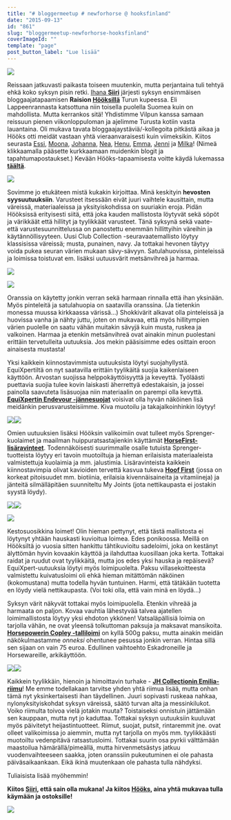 ```yaml
---
title: "# bloggermeetup # newforhorse @ hooksfinland"
date: "2015-09-13"
id: "861"
slug: "bloggermeetup-newforhorse-hooksfinland"
coverImageId: ""
template: "page"
post_button_label: "Lue lisää"
---
```


[![](images/IMG_1053_.png)](http://2.bp.blogspot.com/-mJ302-gixqQ/VfVWW59TEvI/AAAAAAAAJ_g/sgaBRt4KkPQ/s1600/IMG_1053_.png)

  

Reissaan jatkuvasti paikasta toiseen muutenkin, mutta perjantaina tuli tehtyä ehkä koko syksyn pisin retki. [Ihana **Siiri**](http://skaskinen.blogspot.fi/) järjesti syksyn ensimmäisen bloggaajatapaamisen **Raision [Hööksillä](http://www.hooks.fi/)** Turun kupeessa. Eli Lappeenrannasta katsottuna niin toisella puolella Suomea kuin on mahdollista. Mutta kerrankos sitä! Yhdistimme Vilpun kanssa samaan reissuun pienen viikonloppuloman ja ajelimme Turusta kotiin vasta lauantaina. Oli mukava tavata bloggaajaystäviä/-kollegoita pitkästä aikaa ja Hööks otti meidät vastaan yhtä vieraanvaraisesti kuin viimeksikin. Kiitos seurasta [Essi](http://essinponiblogi.blogspot.fi/), [Moona](http://momoona.blogspot.fi/), [Johanna](http://cclearround.blogspot.fi/), [Nea](http://nearinnetmaki.blogspot.fi/), [Henu](http://henunelamaa.blogspot.fi/), [Emma](http://emmanhevosblogi.blogspot.fi/), [Jenni](http://greeneventer.blogspot.fi/) ja [Milka](http://milkakai.blogspot.fi/)! (Nimeä klikkaamalla pääsette kurkkaamaan muidenkin blogit ja tapahtumapostaukset.) Kevään Hööks-tapaamisesta voitte käydä lukemassa **[täältä](http://arvaamattomasti.blogspot.fi/2015/03/kaikki-ja-parhaimmillaan-vielakin.html)**.

  

[![](images/IMG_1140_.png)](http://4.bp.blogspot.com/-LSYkcv36uGk/VfVWe7c5ljI/AAAAAAAAKBI/T_nxFUQa3nQ/s1600/IMG_1140_.png)

  

Sovimme jo etukäteen mistä kukakin kirjoittaa. Minä keskityin **hevosten syysuutuuksiin**. Varusteet itsessään eivät juuri vaihtele kausittain, mutta väreissä, materiaaleissa ja yksityiskohdissa on suuriakin eroja. Pidän Hööksissä erityisesti siitä, että joka kauden mallistosta löytyvät sekä söpöt ja värikkäät että hillityt ja tyylikkäät varusteet. Tänä syksynä sekä vaate- että varustesuunnittelussa on panostettu enemmän hillittyihin väreihin ja käytännöllisyyteen. Uusi Club Collection -seuravaatemallisto löytyy klassisissa väreissä; musta, punainen, navy. Ja tottakai hevonen täytyy voida pukea seuran värien mukaan sävy-sävyyn. Satulahuovissa, pinteleissä ja loimissa toistuvat em. lisäksi uutuusvärit metsänvihreä ja harmaa.

  

[![](images/IMG_1123_.png)](http://3.bp.blogspot.com/-cz01r23VB9o/VfVWb_mqL_I/AAAAAAAAKAg/57GX2l3H4uY/s1600/IMG_1123_.png)

  

[![](images/IMG_1125_.png)](http://3.bp.blogspot.com/-8HdlIYWEI1c/VfVWdRrNOaI/AAAAAAAAKAw/0ZYiXw7PD3A/s1600/IMG_1125_.png)

  

Oranssia on käytetty jonkin verran sekä harmaan rinnalla että ihan yksinään. Myös pinteleitä ja satulahuopia on saatavilla oranssina. (Ja tietenkin monessa muussa kirkkaassa värissä...) Shokkivärit alkavat olla pinteleissä ja huovissa vanha ja nähty juttu, joten on mukavaa, että myös hillitympien värien puolelle on saatu vähän muitakin sävyjä kuin musta, ruskea ja valkoinen. Harmaa ja etenkin metsänvihreä ovat ainakin minun puolestani erittäin tervetulleita uutuuksia. Jos mekin pääsisimme edes osittain eroon ainaisesta mustasta!

  

Yksi kaikkein kiinnostavimmista uutuuksista löytyi suojahyllystä. EquiXpertiltä on nyt saatavilla erittäin tyylikäitä suojia kaikenlaiseen käyttöön. Arvostan suojissa helppokäyttöisyyttä ja keveyttä. Työläästi puettavia suojia tulee kovin laiskasti äherrettyä edestakaisin, ja jossei painolla saavuteta lisäsuojaa niin materiaalin on parempi olla kevyttä. **[EquiXpertin Endevour -jännesuojat](http://www.hooks.fi/produktsida/jannesuojat-endevour-equixpert/59905/59908/)** voisivat olla hyvän näköinen lisä meidänkin perusvarusteisiimme. Kiva muotoilu ja takajalkoinhinkin löytyy!

  

[![](images/IMG_1131_.png)](http://3.bp.blogspot.com/-ShvnbUgAigo/VfVWeZyU2YI/AAAAAAAAKA8/FrBhUt5ksQY/s1600/IMG_1131_.png)[![](images/IMG_1096_.png)](http://4.bp.blogspot.com/-i7gWqvcDbQA/VfVWa6PL0tI/AAAAAAAAKAQ/h3uhWG3rO24/s1600/IMG_1096_.png)

  

Omien uutuuksien lisäksi Hööksin valikoimiin ovat tulleet myös Sprenger-kuolaimet ja maailman huippuratsastajienkin käyttämät [**HorseFirst-lisäravinteet**](http://www.horsefirst.net/). Todennäköisesti suurimmalle osalle tutuista Sprenger-tuotteista löytyy eri tavoin muotoiltuja ja hieman erilaisista materiaaleista valmistettuja kuolaimia ja mm. jalustimia. Lisäravinteista kaikkein kiinnostavimpia olivat kavioiden tervettä kasvua tukeva **[Hoof First](http://www.hooks.fi/produktsida/hoof-first-horse-firstr/51566/51567/)** (jossa on korkeat pitoisuudet mm. biotiinia, erilaisia kivennäisaineita ja vitamiineja) ja jänteitä silmälläpitäen suunniteltu My Joints (jota nettikaupasta ei jostakin syystä löydy).

  

[![](images/IMG_1130_.png)](http://2.bp.blogspot.com/-p1gEopHhR14/VfVWeNViXFI/AAAAAAAAKA4/OqWa7gD_Ny4/s1600/IMG_1130_.png)[![](images/IMG_1118_.png)](http://3.bp.blogspot.com/-7M6CWIpm3Dg/VfVWbjCjXpI/AAAAAAAAKAk/ApuqVw2yimg/s1600/IMG_1118_.png)

  

[![](images/IMG_1090_.png)](http://4.bp.blogspot.com/-vq8aNZA49aY/VfVWZdlrTII/AAAAAAAAKAE/nat-W64HFrQ/s1600/IMG_1090_.png)

  

Kestosuosikkina loimet! Olin hieman pettynyt, että tästä mallistosta ei löytynyt yhtään hauskasti kuvioitua loimea. Edes ponikoossa. Meillä on Hööksiltä jo vuosia sitten hankittu tähtikuvioitu sadeloimi, joka on kestänyt älyttömän hyvin kovaakin käyttöä ja ilahduttaa kuosillaan joka kerta. Tottakai raidat ja ruudut ovat tyylikkäitä, mutta jos edes yksi hauska ja repäisevä? EquiXpert-uutuuksia löytyi myös loimipuolelta. Paksu villasekoitteesta valmistettu kuivatusloimi oli ehkä hieman mitättömän näköinen (kokomustana) mutta todella hyvän tuntuinen. Harmi, että tätäkään tuotetta en löydy vielä nettikaupasta. (Voi toki olla, että vain minä en löydä...)

  

Syksyn värit näkyvät tottakai myös loimipuolella. Etenkin vihreää ja harmaata on paljon. Kovaa vauhtia lähestyvää talvea ajatellen loimimallistosta löytyy yksi ehdoton ykkönen! Vatsaläpällisiä loimia on tarjolla vähän, ne ovat yleensä tolkuttoman paksuja ja maksavat mansikoita. **[Horsepowerin Copley -talliloimi](http://www.hooks.fi/produktsida/talliloimi-copley-horsepowerr/43446/43451/)** on kyllä 500g paksu, mutta ainakin meidän näkökulmastamme _onneksi_ ohentunee pesussa jonkin verran. Hintaa sillä sen sijaan on vain 75 euroa. Edullinen vaihtoehto Eskadroneille ja Horsewareille, arkikäyttöön.

  

[![](images/IMG_1072_.png)](http://4.bp.blogspot.com/-mIPPO_rSyBE/VfVWZQ9OPII/AAAAAAAAKAA/t44huEiIg2A/s1600/IMG_1072_.png)[![](images/IMG_1070_.png)](http://2.bp.blogspot.com/-519QEpee3fY/VfVWY9qyE8I/AAAAAAAAJ_8/ApyHafO4H8s/s1600/IMG_1070_.png)

  

Kaikkein tyylikkäin, hienoin ja himoittavin turhake - **[JH Collectionin Emilia-riimu](http://www.hooks.fi/produktsida/riimu-emilia-jh-collection/57040/56517/)**! Me emme todellakaan tarvitse yhden yhtä riimua lisää, mutta onhan tämä nyt yksinkertaisesti ihan täydellinen. Juuri sopivasti ruskeaa nahkaa, nylonyksityiskohdat syksyn väreissä, säätö turvan alta ja messinkilukot. Voiko riimulta toivoa vielä jotakin muuta? Toistaiseksi onnistuin jättämään sen kauppaan, mutta nyt jo kaduttaa. Tottakai syksyn uutuuksiin kuuluvat myös päivitetyt heijastintuotteet. Riimut, suojat, putsit, rintaremmit jne. ovat olleet valikoimissa jo aiemmin, mutta nyt tarjolla on myös mm. tyylikkäästi muotoiltu vedenpitävä ratsastusloimi. Tottakai suurin osa pyrkii välttämään maastoilua hämärällä/pimeällä, mutta hirvenmetsästys jatkuu vuodenvaihteeseen saakka, joten oranssiin pukeutuminen ei ole pahasta päiväsaikaankaan. Eikä ikinä muutenkaan ole pahasta tulla nähdyksi.

  

Tuliaisista lisää myöhemmin!

**Kiitos [Siiri](http://skaskinen.blogspot.fi/), että sain olla mukana! Ja kiitos [Hööks](http://www.hooks.fi/), aina yhtä mukavaa tulla käymään ja ostoksille!**

  

[![](images/IMG_1209_.png)](http://2.bp.blogspot.com/-txu--r6YiFU/VfVWfeG-z_I/AAAAAAAAKBM/KWNxZUwcIog/s1600/IMG_1209_.png)
